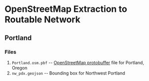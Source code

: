 # OpenStreetMap Extraction to Routable Network
## Portland

### Files
1. `Portland.osm.pbf` -- [OpenStreetMap protobuffer](https://wiki.openstreetmap.org/wiki/PBF_Format) file for Portland, Oregon 
2. `nw_pdx.geojson` -- Bounding box for Northwest Portland


